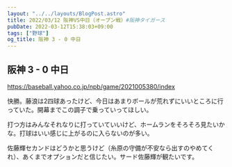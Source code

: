 ```yaml
---
layout: "../../layouts/BlogPost.astro"
title: 2022/03/12 阪神VS中日（オープン戦）#阪神タイガース
pubDate: 2022-03-12T15:38:03+09:00
tags: ["野球"]
og_title: 阪神 3 - 0 中日
---
```


## 阪神 3 - 0 中日

https://baseball.yahoo.co.jp/npb/game/2021005380/index

快勝。藤浪は2四球あったけど、今日はあまりボールが荒れずにいいところに行っていた。開幕までこの調子で乗っていってほしい。

打つ方はみんなそれなりに打っていていいけど、ホームランをそろそろ見たいかな。打球はいい感じに上がるのに入らないのが多い。

佐藤輝セカンドはどうかと思うけど（糸原の守備が不安なら出すのやめてくれ）、あくまでオプションだと信じたい。サード佐藤輝が観たいです。